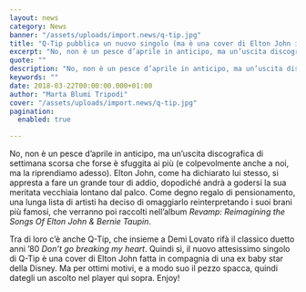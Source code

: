 ```yaml
---
layout: news
category: News
banner: "/assets/uploads/import.news/q-tip.jpg"
title: "Q-Tip pubblica un nuovo singolo (ma è una cover di Elton John insieme a Demi Lovato)"
excerpt: "No, non è un pesce d’aprile in anticipo, ma un’uscita discografica di settimana scorsa che forse è sfuggita ai più (e colpevolmente anche a noi, ma la riprendiamo adesso). Elton John, come ha dichiarato lui stesso, si appresta a fare un grande tour di addio, dopodiché andrà a godersi la sua meritata vecchiaia lontano dal [&hellip"
quote: ""
description: "No, non è un pesce d’aprile in anticipo, ma un’uscita discografica di settimana scorsa che forse è sfuggita ai più (e colpevolmente anche a noi, ma la riprendiamo adesso). Elton John, come ha dichiarato lui stesso, si appresta a fare un grande tour di addio, dopodiché andrà a godersi la sua meritata vecchiaia lontano dal [&hellip"
keywords: ""
date: 2018-03-22T00:00:00.000+01:00
author: "Marta Blumi Tripodi"
cover: "/assets/uploads/import.news/q-tip.jpg"
pagination:
  enabled: true

---
```


No, non è un pesce d’aprile in anticipo, ma un’uscita discografica di settimana scorsa che forse è sfuggita ai più (e colpevolmente anche a noi, ma la riprendiamo adesso). Elton John, come ha dichiarato lui stesso, si appresta a fare un grande tour di addio, dopodiché andrà a godersi la sua meritata vecchiaia lontano dal palco. Come degno regalo di pensionamento, una lunga lista di artisti ha deciso di omaggiarlo reinterpretando i suoi brani più famosi, che verranno poi raccolti nell’album _Revamp: Reimagining the Songs Of Elton John & Bernie Taupin_.

Tra di loro c’è anche Q-Tip, che insieme a Demi Lovato rifà il classico duetto anni ’80 _Don’t go breaking my heart_. Quindi sì, il nuovo attesissimo singolo di Q-Tip è una cover di Elton John fatta in compagnia di una ex baby star della Disney. Ma per ottimi motivi, e a modo suo il pezzo spacca, quindi dategli un ascolto nel player qui sopra. Enjoy!